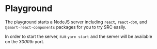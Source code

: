 # Playground

The playground starts a NodeJS server including `react`, `react-dom`, and `@smart-react-components` packages for you to try SRC easily.

In order to start the server, run `yarn start` and the server will be available on the *3000th* port.

